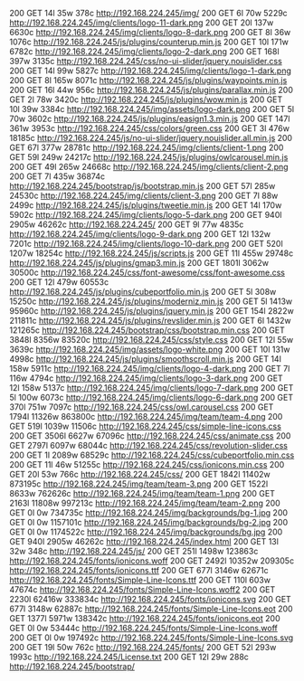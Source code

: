 200      GET       14l       35w      378c http://192.168.224.245/img/
200      GET        6l       70w     5229c http://192.168.224.245/img/clients/logo-11-dark.png
200      GET       20l      137w     6630c http://192.168.224.245/img/clients/logo-8-dark.png
200      GET        8l       36w     1076c http://192.168.224.245/js/plugins/counterup.min.js
200      GET       10l      171w     6782c http://192.168.224.245/img/clients/logo-2-dark.png
200      GET      168l      397w     3135c http://192.168.224.245/css/no-ui-slider/jquery.nouislider.css
200      GET       14l       99w     5827c http://192.168.224.245/img/clients/logo-1-dark.png
200      GET        8l      165w     8071c http://192.168.224.245/js/plugins/waypoints.min.js
200      GET       16l       44w      956c http://192.168.224.245/js/plugins/parallax.min.js
200      GET        2l       78w     3420c http://192.168.224.245/js/plugins/wow.min.js
200      GET       10l       39w     3384c http://192.168.224.245/img/assets/logo-dark.png
200      GET        5l       70w     3602c http://192.168.224.245/js/plugins/easign1.3.min.js
200      GET      147l      361w     3953c http://192.168.224.245/css/colors/green.css
200      GET        3l      476w    18185c http://192.168.224.245/js/no-ui-slider/jquery.nouislider.all.min.js
200      GET       67l      377w    28781c http://192.168.224.245/img/clients/client-1.png
200      GET       59l      249w    24217c http://192.168.224.245/js/plugins/owlcarousel.min.js
200      GET       49l      265w    24668c http://192.168.224.245/img/clients/client-2.png
200      GET        7l      435w    36874c http://192.168.224.245/bootstrap/js/bootstrap.min.js
200      GET       57l      285w    24530c http://192.168.224.245/img/clients/client-3.png
200      GET        7l       88w     2499c http://192.168.224.245/js/plugins/tweetie.min.js
200      GET       14l      170w     5902c http://192.168.224.245/img/clients/logo-5-dark.png
200      GET      940l     2905w    46262c http://192.168.224.245/
200      GET        9l       77w     4835c http://192.168.224.245/img/clients/logo-9-dark.png
200      GET       12l      132w     7201c http://192.168.224.245/img/clients/logo-10-dark.png
200      GET      520l     1207w    18254c http://192.168.224.245/js/scripts.js
200      GET       11l      455w    29748c http://192.168.224.245/js/plugins/gmap3.min.js
200      GET     1801l     3062w    30500c http://192.168.224.245/css/font-awesome/css/font-awesome.css
200      GET       12l      479w    60553c http://192.168.224.245/js/plugins/cubeportfolio.min.js
200      GET        5l      308w    15250c http://192.168.224.245/js/plugins/moderniz.min.js
200      GET        5l     1413w    95960c http://192.168.224.245/js/plugins/jquery.min.js
200      GET      154l     2822w   211811c http://192.168.224.245/js/plugins/revslider.min.js
200      GET        6l     1432w   121265c http://192.168.224.245/bootstrap/css/bootstrap.min.css
200      GET     3848l     8356w    83520c http://192.168.224.245/css/style.css
200      GET       12l       55w     3639c http://192.168.224.245/img/assets/logo-white.png
200      GET       10l      131w     4998c http://192.168.224.245/js/plugins/smoothscroll.min.js
200      GET       14l      158w     5911c http://192.168.224.245/img/clients/logo-4-dark.png
200      GET        7l      116w     4794c http://192.168.224.245/img/clients/logo-3-dark.png
200      GET       12l      158w     5137c http://192.168.224.245/img/clients/logo-7-dark.png
200      GET        5l      100w     6073c http://192.168.224.245/img/clients/logo-6-dark.png
200      GET      370l      751w     7097c http://192.168.224.245/css/owl.carousel.css
200      GET     1794l    11326w   863800c http://192.168.224.245/img/team/team-4.png
200      GET      519l     1039w    11506c http://192.168.224.245/css/simple-line-icons.css
200      GET     3506l     6627w    67096c http://192.168.224.245/css/animate.css
200      GET     2797l     6097w    68044c http://192.168.224.245/css/revolution-slider.css
200      GET        1l     2089w    68529c http://192.168.224.245/css/cubeportfolio.min.css
200      GET       11l       46w    51255c http://192.168.224.245/css/ionicons.min.css
200      GET       20l       53w      766c http://192.168.224.245/css/
200      GET     1842l    11402w   873195c http://192.168.224.245/img/team/team-3.png
200      GET     1522l     8633w   762626c http://192.168.224.245/img/team/team-1.png
200      GET     2163l    11808w   997213c http://192.168.224.245/img/team/team-2.png
200      GET        0l        0w   734735c http://192.168.224.245/img/backgrounds/bg-1.jpg
200      GET        0l        0w  1157101c http://192.168.224.245/img/backgrounds/bg-2.jpg
200      GET        0l        0w  1174522c http://192.168.224.245/img/backgrounds/bg.jpg
200      GET      940l     2905w    46262c http://192.168.224.245/index.html
200      GET       13l       32w      348c http://192.168.224.245/js/
200      GET      251l     1498w   123863c http://192.168.224.245/fonts/ionicons.woff
200      GET     2492l    10352w   209305c http://192.168.224.245/fonts/ionicons.ttf
200      GET      677l     3146w    62671c http://192.168.224.245/fonts/Simple-Line-Icons.ttf
200      GET      110l      603w    47674c http://192.168.224.245/fonts/Simple-Line-Icons.woff2
200      GET     2230l    62416w   333834c http://192.168.224.245/fonts/ionicons.svg
200      GET      677l     3148w    62887c http://192.168.224.245/fonts/Simple-Line-Icons.eot
200      GET     1377l     5971w   138342c http://192.168.224.245/fonts/ionicons.eot
200      GET        0l        0w    53444c http://192.168.224.245/fonts/Simple-Line-Icons.woff
200      GET        0l        0w   197492c http://192.168.224.245/fonts/Simple-Line-Icons.svg
200      GET       19l       50w      762c http://192.168.224.245/fonts/
200      GET       52l      293w     1993c http://192.168.224.245/License.txt
200      GET       12l       29w      288c http://192.168.224.245/bootstrap/
